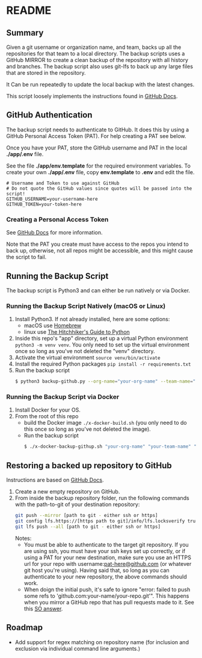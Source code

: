 # README

## Summary

Given a git username or organization name, and team, backs up all the repositories for that team to a local directory. The backup scripts uses a GitHub MIRROR to create a clean backup of the repository with all history and branches. The backup script also uses git-lfs to back up any large files that are stored in the repository.

It Can be run repeatedly to update the local backup with the latest changes.

This script loosely implements the instructions found in [GitHub Docs](https://docs.github.com/en/repositories/creating-and-managing-repositories/duplicating-a-repository#mirroring-a-repository).

## GitHub Authentication

The backup script needs to authenticate to GitHub. It does this by using a GitHub Personal Access Token (PAT). For help creating a PAT see below.

Once you have your PAT, store the GitHub username and PAT in the local **./app/.env** file.

See the file **./app/env.template** for the required environment variables. To create your own **./app/.env** file, copy **env.template** to **.env** and edit the file.

```text
# Username and Token to use against GitHub
# Do not quote the GitHub values since quotes will be passed into the script!
GITHUB_USERNAME=your-username-here
GITHUB_TOKEN=your-token-here
```

### Creating a Personal Access Token

See [GitHub Docs](https://docs.github.com/en/authentication/keeping-your-account-and-data-secure/managing-your-personal-access-tokens) for more information.

Note that the PAT you create must have access to the repos you intend to back up, otherwise, not all repos might be accessible, and this might cause the script to fail.

## Running the Backup Script

The backup script is Python3 and can either be run natively or via Docker.

### Running the Backup Script Natively (macOS or Linux)

1. Install Python3. If not already installed, here are some options:
   - macOS use [Homebrew](https://brew.sh/)
   - linux use [The Hitchhiker's Guide to Python](https://docs.python-guide.org/starting/install3/linux/)
2. Inside this repo's "app" directory, set up a virtual Python environment `python3 -m venv venv`. You only need to set up the virtual environment once so long as you've not deleted the "venv" directory.
3. Activate the virtual environment `source venv/bin/activate`
4. Install the required Python packages `pip install -r requirements.txt`
5. Run the backup script 
   ```bash
   $ python3 backup-github.py --org-name="your-org-name" --team-name="your-team-name" --repos-directory="/full/path/to/your/repos/backup/directory"`
   ```

### Running the Backup Script via Docker

1. Install Docker for your OS.
2. From the root of this repo
   - build the Docker image `./x-docker-build.sh` (you only need to do this once so long as you've not deleted the image).
   - Run the backup script
      ```bash
      $ ./x-docker-backup-githup.sh "your-org-name" "your-team-name" "/full/path/to/your/repos/backup/directory"
      ```

## Restoring a backed up repository to GitHub

Instructions are based on [GitHub Docs](https://docs.github.com/en/repositories/creating-and-managing-repositories/duplicating-a-repository#mirroring-a-repository).

1. Create a new empty repository on GitHub.
2. From inside the backup repository folder, run the following commands with the path-to-git of your destination repository:
    ```bash
    git push --mirror [path to git - either ssh or https]
    git config lfs.https://[https path to git]/info/lfs.locksverify true
    git lfs push --all [path to git - either ssh or https]
    ```
   Notes:
   - You must be able to authenticate to the target git repository.  If you are using ssh, you must have your ssh keys set up correctly, or if using a PAT for your new destination, make sure you use an HTTPS url for your repo with username:pat-here@github.com (or whatever git host you're using). Having said that, so long as you can authenticate to your new repository, the above commands should work.
   - When doign the initial push, it's safe to ignore "error: failed to push some refs to 'github.com:your-name/your-repo.git'". This happens when you mirror a GitHub repo that has pull requests made to it. See this [SO answer](https://stackoverflow.com/questions/34265266/remote-rejected-errors-after-mirroring-a-git-repository).

## Roadmap

- Add support for regex matching on repository name (for inclusion and exclusion via individual command line arguments.)